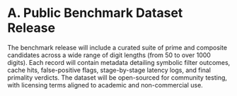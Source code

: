 # A. Public Benchmark Dataset Release

The benchmark release will include a curated suite of prime and composite candidates across a wide range of digit lengths (from 50 to over 1000 digits). Each record will contain metadata detailing symbolic filter outcomes, cache hits, false-positive flags, stage-by-stage latency logs, and final primality verdicts. The dataset will be open-sourced for community testing, with licensing terms aligned to academic and non-commercial use.

